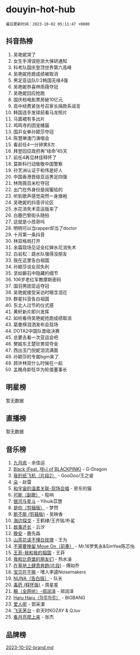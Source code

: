 # douyin-hot-hub

`最后更新时间：2023-10-02 05:11:47 +0800`

## 抖音热榜

1. 吴艳妮哭了
1. 女生手滑误拒浙大保研通知
1. 科考队国庆登顶世界第六高峰
1. 吴艳妮抢跑成绩被取消
1. 男足亚运队0:2韩国无缘4强
1. 吴艳妮恭喜林雨薇夺冠
1. 吴艳妮回应抢跑
1. 国庆档电影票房破10亿元
1. 高中经费紧张号召家长捐款系谣言
1. 韩国选手发球前看马龙照片
1. 马面裙有多出片
1. 鸡鸣寺的团宠橘猫
1. 国乒女单孙颖莎夺冠
1. 陈慧琳澳门演唱会
1. 看前任4一分钟笑8次
1. 拜登回应政府再“续命”45天
1. 前任4再见林佳释怀了
1. 莫斯科行动致敬中国警察
1. 孙艺洲认证于和伟是好人
1. 中国香港晋级亚运男足四强
1. 林雨薇百米栏夺冠
1. 出门在外身份是闺蜜给的
1. 听到歌声感觉突然一身旗袍
1. 吴艳妮的抖音评论区
1. 水花消失术亚运版来了
1. 白鹿巴黎街头随拍
1. 这就是小孩哥吗
1. 明明可以当rapper却当了doctor
1. 十月第一条抖音
1. 林双格局打开
1. 余霜现场见证全红婵水花消失术
1. 白岩松：跳水队强得没朋友
1. 我在这里告白祖国
1. 孙颖莎谈女双失利
1. 坚如磐石中隐藏的细节
1. 106岁老红军教摩斯密码
1. 国羽男团亚运夺冠
1. 吴艳妮接受采访时眼含泪花
1. 群星抖音告白祖国
1. 东北人过节的仪式感
1. 黄轩新片即兴发挥
1. 如何看待吴艳妮抢跑成绩取消
1. 葛曼棋泪洒发布会现场
1. DOTA2中国队晋级决赛
1. 总要去看一次亚运会吧
1. 樊振东王楚钦男双夺金
1. 西出玉门倪妮泪流满面
1. 孙颖莎的专属bgm来了
1. 顾许林双什么时候在一起
1. 孟晚舟卸任华为轮值董事长

## 明星榜

暂无数据

## 直播榜

暂无数据

## 音乐榜

1. [九月底](https://sf6-cdn-tos.douyinstatic.com/obj/tos-cn-ve-2774/oMfewG4PDTFhF8iz3OGQ7ABH5i6fCgnMaoCbzZ) - 余佳运
1. [Black (Feat. 제니 of BLACKPINK)](https://sf3-cdn-tos.douyinstatic.com/obj/tos-cn-ve-2774/2eb92e2debbe4fe0a552bc099aef7f28) - G-Dragon
1. [我的纸飞机（片段2）](https://sf3-cdn-tos.douyinstatic.com/obj/tos-cn-ve-2774/oM2ZrKcg2CD5AeRB2gkeXOFB1IxAGJdZPazYHf) - GooGoo/王之睿
1. [朵](https://sf6-cdn-tos.douyinstatic.com/obj/tos-cn-ve-2774/932f5bdfcd7c47b880525e92ab8a4999) - 赵雷
1. [和宇宙的温柔关联-现场合唱](https://sf6-cdn-tos.douyinstatic.com/obj/tos-cn-ve-2774/o0hONGDYQBgk0e5bqDeQOonVmncA6tC2nBwZLT) - 房东的猫
1. [可能（副歌）](https://sf3-cdn-tos.douyinstatic.com/obj/tos-cn-ve-2774/cde1731888894259b333569393c2fb51) - 程响
1. [银河与星斗](https://sf6-cdn-tos.douyinstatic.com/obj/tos-cn-ve-2774/3cc0bf5f0ef140f7b6743a631bcf3c58) - Yihuik苡慧
1. [是你（剪辑版）](https://sf3-cdn-tos.douyinstatic.com/obj/tos-cn-ve-2774/46019dae783c4c969944217fe1cfafc4) - 梦然
1. [能不能 (剪辑版)](https://sf3-cdn-tos.douyinstatic.com/obj/tos-cn-ve-2774/fc4a6c45b4a34277ba4088e1d7fdff98) - 吴映香
1. [海边探戈](https://sf3-cdn-tos.douyinstatic.com/obj/tos-cn-ve-2774/os9gE0VQCGqt6VQkZDyBBYvfSDY0QFe3vVmubn) - 王鹤棣/王齐铭/朴鲨
1. [故事还长](https://sf3-cdn-tos.douyinstatic.com/obj/tos-cn-ve-2774/30a26758c8594f0ab81ac675c33ee2c5) - 云汐
1. [晚安](https://sf6-cdn-tos.douyinstatic.com/obj/tos-cn-ve-2774/a724c5e224464218839820f4e4fd632f) - 鹿先森
1. [山茶花读不懂白玫瑰](https://sf6-cdn-tos.douyinstatic.com/obj/tos-cn-ve-2774/osfn8B7DktrRHEPJgPCfDbw7QDQEkwC16BxZg9) - 王为
1. [不需要挽留 Move On（前奏）](https://sf3-cdn-tos.douyinstatic.com/obj/tos-cn-ve-2774/ooCBhgCCkF4nExzQL9WZSUbitfA8IsDkgQIYhe) - Mr.16罗隽永&SimYee陈芯怡
1. [王菲-我和我的祖国](https://sf3-cdn-tos.douyinstatic.com/obj/tos-cn-ve-2774/3ef0f373017541e18566595c96123cab) - 王菲
1. [我和比奇堡的朋友们](https://sf3-cdn-tos.douyinstatic.com/obj/tos-cn-ve-2774/f0505db981ea4a6d91453a15924a82aa) - 热水澡
1. [在草地上肆意奔跑(片段)](https://sf6-cdn-tos.douyinstatic.com/obj/tos-cn-ve-2774/8831d494742f45dabdfa8adb8b817259) - 傅如乔
1. [宝贝在干嘛](https://sf6-cdn-tos.douyinstatic.com/obj/tos-cn-ve-2774/okW4hBCfJI5B2ZEgTCtikhMW7IafzNrBQIYkpJ) - 嘿人李逵Noisemakers
1. [NUNA（告白版）](https://sf3-cdn-tos.douyinstatic.com/obj/tos-cn-ve-2774/a65828cbd8ce41a78a430a58b49f4feb) - 队长
1. [毒药 (释怀版)](https://sf3-cdn-tos.douyinstatic.com/obj/tos-cn-ve-2774/oYILMEAzspdZBIzy4frJNB8ZHPHWAhiwowd4Ad) - 周星星
1. [瞬（全网听）-郑润泽](https://sf3-cdn-tos.douyinstatic.com/obj/tos-cn-ve-2774/o4Vb9eJZClCZTnRQYy0BRSeHGrDtrkrQgIBvQt) - 郑润泽
1. [Haru Haru（하루하루）](https://sf3-cdn-tos.douyinstatic.com/obj/tos-cn-ve-2774/940c04aa98154ee7bdbaaa2ad9f28aec) - BIGBANG
1. [爱人呢](https://sf3-cdn-tos.douyinstatic.com/obj/tos-cn-ve-2774/2041dc10f3c442f1992b439a00eaf2ba) - 郭采潔
1. [飞天茅台](https://sf6-cdn-tos.douyinstatic.com/obj/tos-cn-ve-2774/o4GhTV5kIuMWmC2Ai1WzNglssgBfQaqQCSLxUU) - 俞天时KOZAY & Q.luv
1. [看月亮爬上来](https://sf6-cdn-tos.douyinstatic.com/obj/tos-cn-ve-2774/356c324112764016b25295e535f2daf0) - 张杰

## 品牌榜

[2023-10-02-brand.md](2023-10-02-brand.md)

